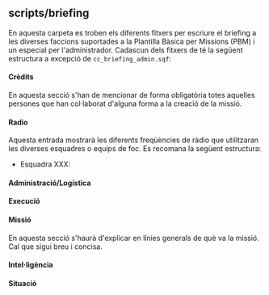 ## scripts/briefing

En aquesta carpeta es troben els diferents fitxers per escriure el briefing a les diverses faccions suportades a la Plantilla Bàsica per Missions (PBM) i un especial per l'administrador. Cadascun dels fitxers de té la següent estructura a excepció de `cc_briefing_admin.sqf`:

#### Crèdits

En aquesta secció s'han de mencionar de forma obligatòria totes aquelles persones que han col·laborat d'alguna forma a la creació de la missió. 

#### Radio

Aquesta entrada mostrarà les diferents freqüències de ràdio que utilitzaran les diverses esquadres o equips de foc. Es recomana la següent estructura:

* Esquadra XXX: 

#### Administració/Logística

#### Execució

#### Missió

En aquesta secció s'haurà d'explicar en línies generals de què va la missió. Cal que sigui breu i concisa.

#### Intel·ligència

#### Situació